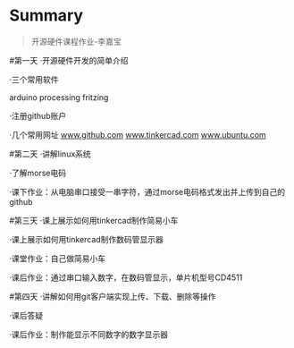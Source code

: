 # Summary
>开源硬件课程作业-李嘉宝

#第一天
·开源硬件开发的简单介绍

·三个常用软件

arduino
processing
fritzing

·注册github账户

·几个常用网址
www.github.com
www.tinkercad.com
www.ubuntu.com

#第二天
·讲解linux系统

·了解morse电码

·课下作业：从电脑串口接受一串字符，通过morse电码格式发出并上传到自己的github

#第三天
·课上展示如何用tinkercad制作简易小车

·课上展示如何用tinkercad制作数码管显示器

·课堂作业：自己做简易小车

·课后作业：通过串口输入数字，在数码管显示，单片机型号CD4511

#第四天
·讲解如何用git客户端实现上传、下载、删除等操作

·课后答疑

·课后作业：制作能显示不同数字的数字显示器
